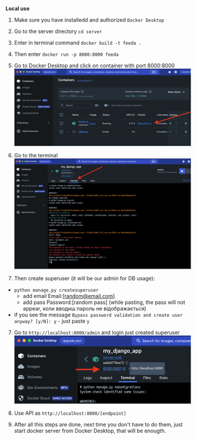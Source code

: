 **Local use**

1. Make sure you have installedd and authorized `Docker Desktop`

2. Go to the server directory `cd server`

3. Enter in terminal command `docker build -t feeda .`
4. Then enter `docker run -p 8000:8000 feeda`

5. Go to Docker Desktop and click on container with port 8000:8000
   ![Screenshot](docker.png)

6. Go to the terminal
   ![Screenshot](docker-terminal.png)

7. Then create superuser (it will be our admin for DB usage):

- `python manage.py createsuperuser`
  - add email Email:[random@email.com]
  - add pass Password:[random pass] (while pasting, the pass will not appear, коли вводиш пароль не відображається)
- if you see the message `Bypass password validation and create user anyway? [y/N]: y` - just paste `y`

7. Go to `http://localhost:8000/admin` and login just created superuser
   ![Screenshot](go-to-localweb.png)

8. Use API as `http://localhost:8000/[endpoint]`

9. After all this steps are done, next time you don't have to do them, just start docker server from Docker Desktop, that will be enougth.
